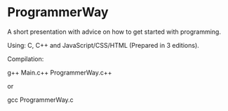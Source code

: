 # ProgrammerWay

A short presentation with advice on how to get started with programming.

Using: C, C++ and JavaScript/CSS/HTML (Prepared in 3 editions).



Compilation:

g++ Main.c++ ProgrammerWay.c++

or

gcc ProgrammerWay.c
